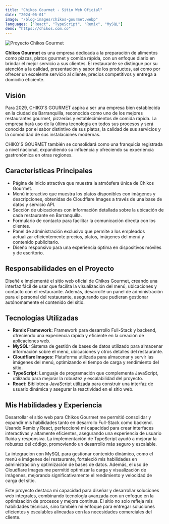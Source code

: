 ```yaml
---
title: "Chikos Gourmet - Sitio Web Oficial"
date: "2024-06-01"
image: "/blog-images/chikos-gourmet.webp"
languages: ["React", "TypeScript", "Remix", "MySQL"]
demo: "https://chikos.com.co"
---
```


![Proyecto Chikos Gourmet](/blog-images/chikos-gourmet.webp)

**Chikos Gourmet** es una empresa dedicada a la preparación de alimentos como pizzas, platos gourmet y comida rápida, con un enfoque diario en brindar el mejor servicio a sus clientes. El restaurante se distingue por su atención a la calidad, presentación y sabor de los productos, así como por ofrecer un excelente servicio al cliente, precios competitivos y entrega a domicilio eficiente.

## Visión

Para 2029, CHIKO'S GOURMET aspira a ser una empresa bien establecida en la ciudad de Barranquilla, reconocida como uno de los mejores restaurantes gourmet, pizzerías y establecimientos de comida rápida. La empresa hará uso de la última tecnología en todos sus procesos y será conocida por el sabor distintivo de sus platos, la calidad de sus servicios y la comodidad de sus instalaciones modernas.

CHIKO'S GOURMET también se consolidará como una franquicia registrada a nivel nacional, expandiendo su influencia y ofreciendo su experiencia gastronómica en otras regiones.

## Características Principales

- Página de inicio atractiva que muestra la atmósfera única de Chikos Gourmet.
- Menú interactivo que muestra los platos disponibles con imágenes y descripciones, obtenidas de Cloudflare Images a través de una base de datos y servicio API.
- Sección de ubicaciones con información detallada sobre la ubicación de cada restaurante en Barranquilla.
- Formulario de contacto para facilitar la comunicación directa con los clientes.
- Panel de administración exclusivo que permite a los empleados actualizar eficientemente precios, platos, imágenes del menú y contenido publicitario.
- Diseño responsivo para una experiencia óptima en dispositivos móviles y de escritorio.

## Responsabilidades en el Proyecto

Diseñé e implementé el sitio web oficial de Chikos Gourmet, creando una interfaz fácil de usar que facilita la visualización del menú, ubicaciones y contacto con el restaurante. Además, desarrollé un panel de administración para el personal del restaurante, asegurando que pudieran gestionar autónomamente el contenido del sitio.

## Tecnologías Utilizadas

- **Remix Framework:** Framework para desarrollo Full-Stack y backend, ofreciendo una experiencia rápida y eficiente en la creación de aplicaciones web.
- **MySQL:** Sistema de gestión de bases de datos utilizado para almacenar información sobre el menú, ubicaciones y otros detalles del restaurante.
- **Cloudflare Images:** Plataforma utilizada para almacenar y servir las imágenes del menú, optimizando el tiempo de carga y rendimiento del sitio.
- **TypeScript:** Lenguaje de programación que complementa JavaScript, utilizado para mejorar la robustez y escalabilidad del proyecto.
- **React:** Biblioteca JavaScript utilizada para construir una interfaz de usuario dinámica y asegurar la reactividad en el sitio web.

## Mis Habilidades y Experiencia

Desarrollar el sitio web para Chikos Gourmet me permitió consolidar y expandir mis habilidades tanto en desarrollo Full-Stack como backend. Usando Remix y React, perfeccioné mi capacidad para crear interfaces interactivas y altamente eficientes, asegurando una experiencia de usuario fluida y responsiva. La implementación de TypeScript ayudó a mejorar la robustez del código, promoviendo un desarrollo más seguro y escalable.

La integración con MySQL para gestionar contenido dinámico, como el menú e imágenes del restaurante, fortaleció mis habilidades en administración y optimización de bases de datos. Además, el uso de Cloudflare Images me permitió optimizar la carga y visualización de imágenes, mejorando significativamente el rendimiento y velocidad de carga del sitio.

Este proyecto destaca mi capacidad para diseñar y desarrollar soluciones web integrales, combinando tecnología avanzada con un enfoque en la optimización de procesos y mejora continua. El sitio no solo refleja mis habilidades técnicas, sino también mi enfoque para entregar soluciones eficientes y escalables alineadas con las necesidades comerciales del cliente.
